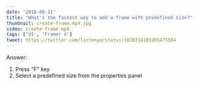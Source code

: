 ```yaml
---
date: '2018-08-11'
title: "What's the fastest way to add a frame with predefined size?"
thumbnail: create-frame.mp4.jpg
video: create-frame.mp4
tags: ['UI', 'Framer X']
tweet: https://twitter.com/lintonye/status/1028314193265475584
---
```


Answer:

1. Press "F" key
2. Select a predefined size from the properties panel
